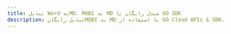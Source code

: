 ---title: تبدیل Word بهMD، MOBI به MD مبدل رایگان یا GO SDKdescription: تبدیل رایگانMOBI به MD با استفاده از GO Cloud APIs & SDK. همچنین اسناد Microsoft Word و OpenOffice را در Cloud ایجاد، ویرایش و رندر کنید.---